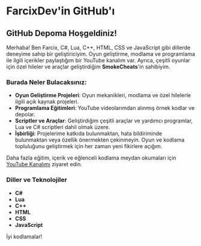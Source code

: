 # FarcixDev'in GitHub'ı

## GitHub Depoma Hoşgeldiniz!

Merhaba! Ben Farcix, C#, Lua, C++, HTML, CSS ve JavaScript gibi dillerde deneyime sahip bir geliştiriciyim. Oyun geliştirme, modlama ve programlama ile ilgili içerikler paylaştığım bir YouTube kanalım var. Ayrıca, çeşitli oyunlar için özel hileler ve araçlar geliştirdiğim **SmokeCheats**'in sahibiyim.

### Burada Neler Bulacaksınız:

- **Oyun Geliştirme Projeleri**: Oyun mekanikleri, modlama ve özel hilelerle ilgili açık kaynak projeleri.
- **Programlama Eğitimleri**: YouTube videolarımdan alınmış örnek kodlar ve depolar.
- **Scriptler ve Araçlar**: Geliştirdiğim çeşitli araçlar ve yardımcı programlar, Lua ve C# scriptleri dahil olmak üzere.
- **İşbirliği**: Projelerime katkıda bulunmaktan, hata bildiriminde bulunmaktan veya özellik önermekten çekinmeyin. Oyun ve kodlama topluluğunu geliştirmek için her zaman yeni fikirlere açığım.

Daha fazla eğitim, içerik ve eğlenceli kodlama meydan okumaları için [YouTube Kanalımı](https://www.youtube.com/@farcix) ziyaret edin. 

### Diller ve Teknolojiler

- **C#**
- **Lua**
- **C++**
- **HTML**
- **CSS**
- **JavaScript**

İyi kodlamalar!
